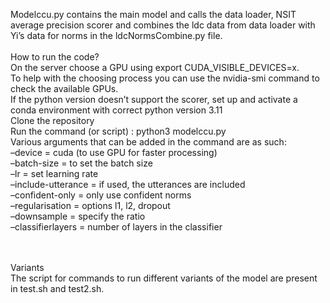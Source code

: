 Modelccu.py contains the main model and calls the data loader, NSIT average precision scorer and combines the ldc data from data loader with Yi’s data for norms in the ldcNormsCombine.py file.
<br />
<br />
How to run the code?<br />
On the server choose a GPU using export CUDA_VISIBLE_DEVICES=x. <br />
To help with the choosing process you can use the nvidia-smi command to check the available GPUs.<br />
If the python version doesn’t support the scorer, set up and activate a conda environment with correct python version 3.11 <br />
Clone the repository <br />
Run the command (or script) : python3 modelccu.py  <br />
Various arguments that can be added in the command are as such: <br />
–device = cuda (to use GPU for faster processing) <br />
–batch-size = to set the batch size <br />
–lr = set learning rate <br />
–include-utterance = if used, the utterances are included <br />
–confident-only = only use confident norms <br />
–regularisation = options l1, l2, dropout <br />
–downsample = specify the ratio <br />
–classifierlayers = number of layers in the classifier <br />
<br /><br />

Variants <br />
The script for commands to run different variants of the model are present in test.sh and test2.sh. 
